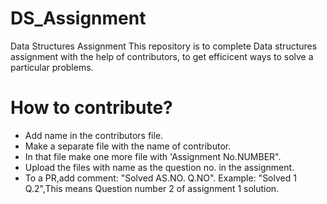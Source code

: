 # DS_Assignment
Data Structures Assignment
This repository is to complete Data structures assignment with the help of contributors, to get efficicent ways to solve a particular problems.
# How to contribute?
- Add name in the contributors file.<br />
- Make a separate file with the name of contributor.<br />
- In that file make one more file with 'Assignment No.NUMBER".<br />
- Upload the files with name as the question no. in the assignment.<br />
- To a PR,add comment: "Solved AS.NO. Q.NO".    Example: "Solved 1 Q.2",This means Question number 2 of assignment 1 solution.<br />
